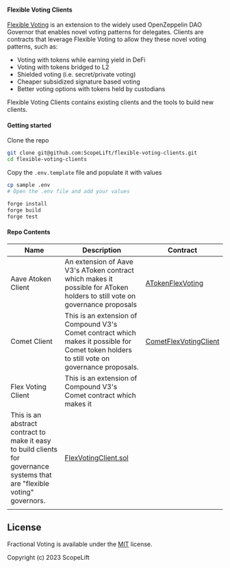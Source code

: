 #### Flexible Voting Clients 

[Flexible Voting](https://github.com/ScopeLift/flexible-voting) is an extension to the widely used OpenZeppelin DAO Governor that enables novel voting patterns for delegates. Clients are contracts that leverage Flexible Voting to allow they these novel voting patterns, such as:


  - Voting with tokens while earning yield in DeFi
  - Voting with tokens bridged to L2
  - Shielded voting (i.e. secret/private voting)
  - Cheaper subsidized signature based voting
  - Better voting options with tokens held by custodians

Flexible Voting Clients contains existing clients and the tools to build new clients.

#### Getting started

Clone the repo

```bash
git clone git@github.com:ScopeLift/flexible-voting-clients.git
cd flexible-voting-clients
```

Copy the `.env.template` file and populate it with values

```bash
cp sample .env
# Open the .env file and add your values
```

```bash
forge install
forge build
forge test
```

#### Repo Contents

| Name               | Description                                                                                                                                                                                    | Contract                                           |
|--------------------|------------------------------------------------------------------------------------------------------------------------------------------------------------------------------------------------|----------------------------------------------------|
| Aave Atoken Client | An extension of Aave V3's AToken contract which makes it possible for AToken  holders to still vote on governance proposals                                                                    | [ATokenFlexVoting](./src/ATokenFlexVoting.sol)     |
| Comet Client       | This is an extension of Compound V3's Comet contract which makes it possible for Comet token holders to still vote on governance proposals.                                                    | [CometFlexVotingClient](./src/CometFlexVoting.sol) |
| Flex Voting Client | This is an extension of Compound V3's Comet contract which makes it
This is an abstract contract to make it easy to build clients for governance systems that are "flexible voting" governors. | [FlexVotingClient.sol](./src/FlexVotingClient.sol) |
|                    |                                                                   

## License

Fractional Voting is available under the [MIT](LICENSE.txt) license.

Copyright (c) 2023 ScopeLift
